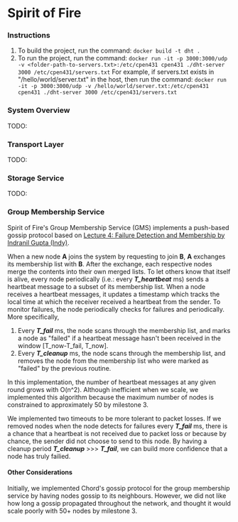 # Spirit of Fire
### Instructions
1. To build the project, run the command: `docker build -t dht .`
2. To run the project, run the command: `docker run -it -p 3000:3000/udp -v <folder-path-to-servers.txt>:/etc/cpen431 cpen431 ./dht-server 3000 /etc/cpen431/servers.txt`
For example, if servers.txt exists in "/hello/world/server.txt" in the host, then run the command: `docker run -it -p 3000:3000/udp -v /hello/world/server.txt:/etc/cpen431 cpen431 ./dht-server 3000 /etc/cpen431/servers.txt`

### System Overview
TODO: 
### Transport Layer
TODO:
### Storage Service
TODO: 
### Group Membership Service
Spirit of Fire's Group Membership Service (GMS) implements a push-based gossip protocol based on [Lecture 4: Failure Detection and Membership by Indranil Gupta (Indy)](https://courses.engr.illinois.edu/cs425/fa2014/L4.fa14.pdf). 

When a new node **A** joins the system by requesting to join **B**, **A** exchanges its membership list with **B**. After the exchange, each respective nodes merge the contents into their own merged lists.
To let others know that itself is alive, every node periodically (i.e.: every ***T_heartbeat*** ms) sends a heartbeat message to a subset of its membership list. When a node receives a heartbeat messages, it updates a timestamp which tracks the local time at which the receiver received a heartbeat from the sender.
To monitor failures, the node periodically checks for failures and periodically. More specifically, 
1. Every ***T_fail*** ms, the node scans through the membership list, and marks a node as "failed" if a heartbeat message hasn't been received in the window \[T_now-T_fail, T_now\]. 
2. Every ***T_cleanup*** ms, the node scans through the membership list, and removes the node from the membership list who were marked as "failed" by the previous routine.

In this implementation, the number of heartbeat messages at any given round grows with O(n^2). 
Although inefficient when we scale, we implemented this algorithm because the maximum number of nodes is constrained to approximately 50 by milestone 3.

We implemented two timeouts to be more tolerant to packet losses. If we removed nodes when the node detects for failures every ***T_fail*** ms, there is a chance that a heartbeat is not received due to packet loss or because by chance, the sender did not choose to send to this node.
By having a cleanup period ***T_cleanup*** >>> ***T_fail***, we can build more confidence that a node has truly failied. 
#### Other Considerations
Initially, we implemented Chord's gossip protocol for the group membership service by having nodes gossip to its neighbours. However, we did not like how long a gossip propagated throughout the network, and thought it would scale poorly with 50+ nodes by milestone 3.